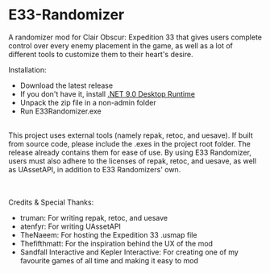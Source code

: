 # E33-Randomizer
A randomizer mod for Clair Obscur: Expedition 33 that gives users complete control over every enemy placement in the game, as well as a lot of different tools to customize them to their heart's desire.

Installation:
- Download the latest release
- If you don't have it, install [.NET 9.0 Desktop Runtime](https://builds.dotnet.microsoft.com/dotnet/WindowsDesktop/9.0.7/windowsdesktop-runtime-9.0.7-win-x64.exe)
- Unpack the zip file in a non-admin folder
- Run E33Randomizer.exe
<br>
This project uses external tools (namely repak, retoc, and uesave). If built from source code, please include the .exes in the project root folder. The release already contains them for ease of use. By using E33 Randomizer, users must also adhere to the licenses of repak, retoc, and uesave, as well as UAssetAPI, in addition to E33 Randomizers' own.
<br>
<br>
<br>

Credits & Special Thanks:

- truman: For writing repak, retoc, and uesave
- atenfyr: For writing UAssetAPI
- TheNaeem: For hosting the Expedition 33 .usmap file
- Thefifthmatt: For the inspiration behind the UX of the mod
- Sandfall Interactive and Kepler Interactive: For creating one of my favourite games of all time and making it easy to mod

